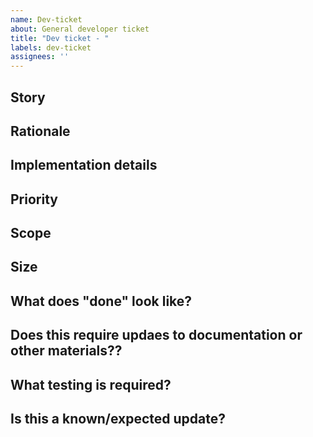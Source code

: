 ```yaml
---
name: Dev-ticket
about: General developer ticket 
title: "Dev ticket - "
labels: dev-ticket
assignees: ''
---
```


<!--- Provide a general summary of the issue in the Title above -->

## Story
<!--- Describe the benefits of this change, ideally in the following format: -->
<!--- As a < type of user >, I want < some goal > so that < some reason >. -->

## Rationale
<!--- Provide the relevant background information to udnerstand why this change is needed -->
<!--- This is where you can provide more details thathelp the reader understand why you want to make this change -->

## Implementation details
<!--- Explain the steps you will take to implement this change. If you do not have specific steps yet, write your implementation ideas or outline general approach -->

## Priority
<!--- How urgent is this issue, and why? -->
<!--- Explain in writing or give a numerical value from 1 (nice-to-have) to 5 (critical) -->

## Scope
<!--- Which parts of the project/codebase does this affect? -->
<!--- What are the possibel downstream impacts or side-effects of this change?? -->

## Size
<!--- How long do you expect this to take? -->
<!--- How many people/person-hours are required? -->

## What does "done" look like?
<!--- Explain what needs to happen in order for this to be considered complete -->

## Does this require updaes to documentation or other materials??
<!--- Are there documentation, website or other media changes required after this change is implemented?. -->

## What testing is required?
<!--- Describe what tests are required to ensure this change has been delivered as expected -->

## Is this a known/expected update?
<!--- Has this been discussed with the core team or in a discussion forum? Provide links if possible. -->
